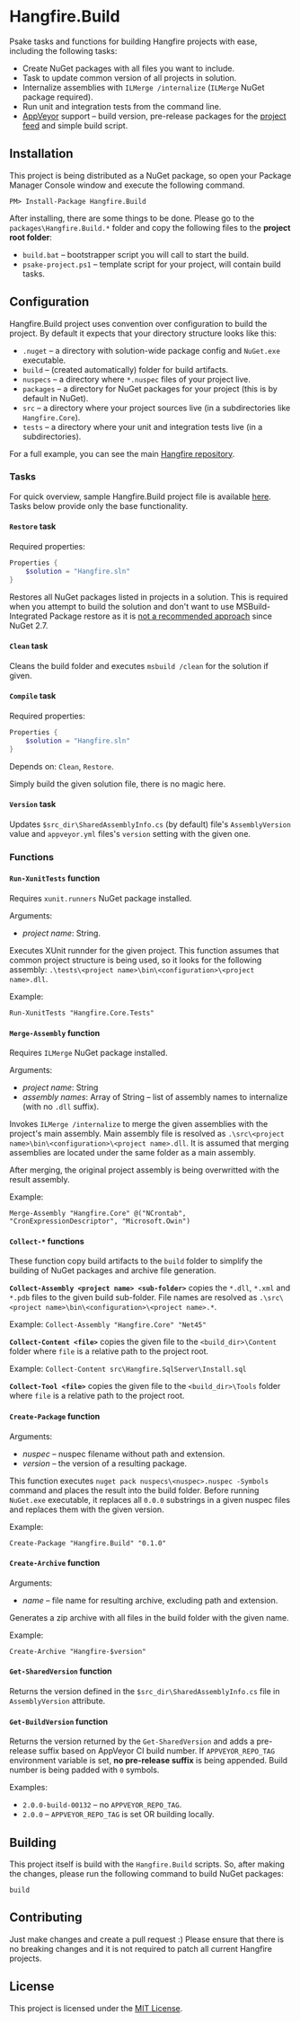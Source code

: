 Hangfire.Build
==============

Psake tasks and functions for building Hangfire projects with ease, including the following tasks:

* Create NuGet packages with all files you want to include.
* Task to update common version of all projects in solution.
* Internalize assemblies with `ILMerge /internalize` (`ILMerge` NuGet package required).
* Run unit and integration tests from the command line.
* [AppVeyor](http://www.appveyor.com/) support – build version, pre-release packages for the [project feed](http://www.appveyor.com/docs/nuget#project-feeds) and simple build script.

Installation
-------------

This project is being distributed as a NuGet package, so open your Package Manager Console window and execute the following command.

```
PM> Install-Package Hangfire.Build
```

After installing, there are some things to be done. Please go to the `packages\Hangfire.Build.*` folder and copy the following files to the **project root folder**:

* `build.bat` – bootstrapper script you will call to start the build.
* `psake-project.ps1` – template script for your project, will contain build tasks.

Configuration
--------------

Hangfire.Build project uses convention over configuration to build the project. By default it expects that your directory structure looks like this:

* `.nuget` – a directory with solution-wide package config and `NuGet.exe` executable.
* `build` – (created automatically) folder for build artifacts.
* `nuspecs` – a directory where `*.nuspec` files of your project live.
* `packages` – a directory for NuGet packages for your project (this is by default in NuGet).
* `src` – a directory where your project sources live (in a subdirectories like `Hangfire.Core`).
* `tests` – a directory where your unit and integration tests live (in a subdirectories).

For a full example, you can see the main [Hangfire repository](https://github.com/HangfireIO/Hangfire).

### Tasks

For quick overview, sample Hangfire.Build project file is available [here](https://github.com/HangfireIO/Hangfire/blob/dev/psake-build.ps1). Tasks below provide only the base functionality.

#### `Restore` task

Required properties:

```powershell
Properties {
    $solution = "Hangfire.sln"
}
```

Restores all NuGet packages listed in projects in a solution. This is required when you attempt to build the solution and don't want to use MSBuild-Integrated Package restore as it is [not a recommended approach](http://docs.nuget.org/docs/reference/package-restore#MSBuild-Integrated_Package_Restore) since NuGet 2.7.

#### `Clean` task

Cleans the build folder and executes `msbuild /clean` for the solution if given.

#### `Compile` task

Required properties:

```powershell
Properties {
    $solution = "Hangfire.sln"
}
```

Depends on: `Clean`, `Restore`.

Simply build the given solution file, there is no magic here.

#### `Version` task

Updates `$src_dir\SharedAssemblyInfo.cs` (by default) file's `AssemblyVersion` value and `appveyor.yml` files's `version` setting with the given one.

### Functions

#### `Run-XunitTests` function

Requires `xunit.runners` NuGet package installed.

Arguments:
* *project name*: String.

Executes XUnit runnder for the given project. This function assumes that common project structure is being used, so it looks for the following assembly: `.\tests\<project name>\bin\<configuration>\<project name>.dll`.

Example:

```
Run-XunitTests "Hangfire.Core.Tests"
```

#### `Merge-Assembly` function

Requires `ILMerge` NuGet package installed.

Arguments:
* *project name*: String
* *assembly names*: Array of String – list of assembly names to internalize (with no `.dll` suffix).

Invokes `ILMerge /internalize` to merge the given assemblies with the project's main assembly. Main assembly file is resolved as `.\src\<project name>\bin\<configuration>\<project name>.dll`. It is assumed that merging assemblies are located under the same folder as a main assembly.

After merging, the original project assembly is being overwritted with the result assembly.

Example:

```
Merge-Assembly "Hangfire.Core" @("NCrontab", "CronExpressionDescriptor", "Microsoft.Owin")
```

#### `Collect-*` functions

These function copy build artifacts to the `build` folder to simplify the building of NuGet packages and archive file generation.

**`Collect-Assembly <project name> <sub-folder>`** copies the `*.dll`, `*.xml` and `*.pdb` files to the given build sub-folder. File names are resolved as `.\src\<project name>\bin\<configuration>\<project name>.*`.

Example: `Collect-Assembly "Hangfire.Core" "Net45"`

**`Collect-Content <file>`** copies the given file to the `<build_dir>\Content` folder where `file` is a relative path to the project root.

Example: `Collect-Content src\Hangfire.SqlServer\Install.sql`

**`Collect-Tool <file>`** copies the given file to the `<build_dir>\Tools` folder where `file` is a relative path to the project root.

#### `Create-Package` function

Arguments:
* *nuspec* – nuspec filename without path and extension.
* *version* – the version of a resulting package.

This function executes `nuget pack nuspecs\<nuspec>.nuspec -Symbols` command and places the result into the build folder. Before running `NuGet.exe` executable, it replaces all `0.0.0` substrings in a given nuspec files and replaces them with the given version.

Example:

```
Create-Package "Hangfire.Build" "0.1.0"
```

#### `Create-Archive` function

Arguments:
* *name* – file name for resulting archive, excluding path and extension.

Generates a zip archive with all files in the build folder with the given name.

Example:

```
Create-Archive "Hangfire-$version"
```

#### `Get-SharedVersion` function

Returns the version defined in the `$src_dir\SharedAssemblyInfo.cs` file in `AssemblyVersion` attribute.

#### `Get-BuildVersion` function

Returns the version returned by the `Get-SharedVersion` and adds a pre-release suffix based on AppVeyor CI build number. If `APPVEYOR_REPO_TAG` environment variable is set, **no pre-release suffix** is being appended. Build number is being padded with `0` symbols.

Examples:

* `2.0.0-build-00132` – no `APPVEYOR_REPO_TAG`.
* `2.0.0` – `APPVEYOR_REPO_TAG` is set OR building locally.

Building
---------

This project itself is build with the `Hangfire.Build` scripts. So, after making the changes, please run the following command to build NuGet packages:

```
build
```

Contributing
-------------

Just make changes and create a pull request :) Please ensure that there is no breaking changes and it is not required to patch all current Hangfire projects.

License
--------

This project is licensed under the [MIT License](http://opensource.org/licenses/MIT).